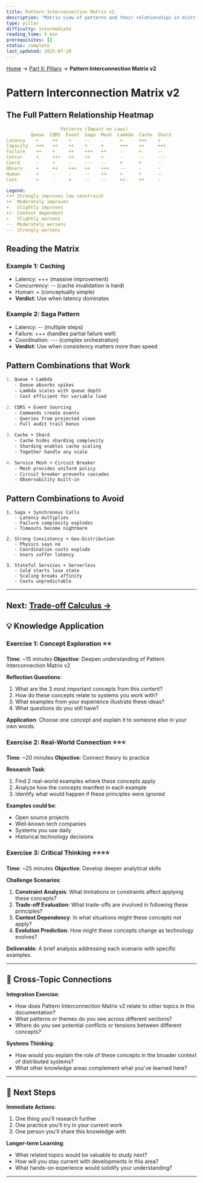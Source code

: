 ```yaml
---
title: Pattern Interconnection Matrix v2
description: "Matrix view of patterns and their relationships in distributed systems"
type: pillar
difficulty: intermediate
reading_time: 5 min
prerequisites: []
status: complete
last_updated: 2025-07-20
---
```


<!-- Navigation -->
[Home](../introduction/index.md) → [Part II: Pillars](index.md) → **Pattern Interconnection Matrix v2**

# Pattern Interconnection Matrix v2

## The Full Pattern Relationship Heatmap

```yaml
                    Patterns (Impact on Laws)
         Queue  CQRS  Event  Saga  Mesh  Lambda  Cache  Shard
Latency    +     ++    +     --    -      +      +++    +
Capacity   +++   ++    ++    +     +      +++    ++     +++
Failure    ++    +     ++    +++   ++     -      +      --
Concur     +     +++   ++    ++    +      -      --     ---
Coord      -     +     -     ---   --     +      +      --
Observ     +     ++    +++   ++    +++    --     -      -
Human      +     -     -     --    ++     +      +      --
Cost       +     -     +     --    --     +/-    ++     -

Legend:
+++ Strongly improves law constraint
++  Moderately improves
+   Slightly improves
+/- Context dependent
-   Slightly worsens
--  Moderately worsens
--- Strongly worsens
```

## Reading the Matrix

### Example 1: Caching
- Latency: +++ (massive improvement)
- Concurrency: -- (cache invalidation is hard)
- Human: + (conceptually simple)
- **Verdict**: Use when latency dominates

### Example 2: Saga Pattern
- Latency: -- (multiple steps)
- Failure: +++ (handles partial failure well)
- Coordination: --- (complex orchestration)
- **Verdict**: Use when consistency matters more than speed

## Pattern Combinations that Work

```proto
1. Queue + Lambda
   - Queue absorbs spikes
   - Lambda scales with queue depth
   - Cost efficient for variable load

2. CQRS + Event Sourcing
   - Commands create events
   - Queries from projected views
   - Full audit trail bonus

3. Cache + Shard
   - Cache hides sharding complexity
   - Sharding enables cache scaling
   - Together handle any scale

4. Service Mesh + Circuit Breaker
   - Mesh provides uniform policy
   - Circuit breaker prevents cascades
   - Observability built-in
```

## Pattern Combinations to Avoid

```text
1. Saga + Synchronous Calls
   - Latency multiplies
   - Failure complexity explodes
   - Timeouts become nightmare

2. Strong Consistency + Geo-Distribution
   - Physics says no
   - Coordination costs explode
   - Users suffer latency

3. Stateful Services + Serverless
   - Cold starts lose state
   - Scaling breaks affinity
   - Costs unpredictable
```

---

**Next**: [Trade-off Calculus →](tradeoff-calculus.md)
---

## 💡 Knowledge Application

### Exercise 1: Concept Exploration ⭐⭐
**Time**: ~15 minutes
**Objective**: Deepen understanding of Pattern Interconnection Matrix v2

**Reflection Questions**:
1. What are the 3 most important concepts from this content?
2. How do these concepts relate to systems you work with?
3. What examples from your experience illustrate these ideas?
4. What questions do you still have?

**Application**: Choose one concept and explain it to someone else in your own words.

### Exercise 2: Real-World Connection ⭐⭐⭐
**Time**: ~20 minutes
**Objective**: Connect theory to practice

**Research Task**:
1. Find 2 real-world examples where these concepts apply
2. Analyze how the concepts manifest in each example
3. Identify what would happen if these principles were ignored

**Examples could be**:
- Open source projects
- Well-known tech companies
- Systems you use daily
- Historical technology decisions

### Exercise 3: Critical Thinking ⭐⭐⭐⭐
**Time**: ~25 minutes
**Objective**: Develop deeper analytical skills

**Challenge Scenarios**:
1. **Constraint Analysis**: What limitations or constraints affect applying these concepts?
2. **Trade-off Evaluation**: What trade-offs are involved in following these principles?
3. **Context Dependency**: In what situations might these concepts not apply?
4. **Evolution Prediction**: How might these concepts change as technology evolves?

**Deliverable**: A brief analysis addressing each scenario with specific examples.

---

## 🔗 Cross-Topic Connections

**Integration Exercise**:
- How does Pattern Interconnection Matrix v2 relate to other topics in this documentation?
- What patterns or themes do you see across different sections?
- Where do you see potential conflicts or tensions between different concepts?

**Systems Thinking**:
- How would you explain the role of these concepts in the broader context of distributed systems?
- What other knowledge areas complement what you've learned here?

---

## 🎯 Next Steps

**Immediate Actions**:
1. One thing you'll research further
2. One practice you'll try in your current work
3. One person you'll share this knowledge with

**Longer-term Learning**:
- What related topics would be valuable to study next?
- How will you stay current with developments in this area?
- What hands-on experience would solidify your understanding?

---
